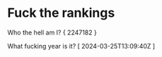 # Fuck the rankings

Who the hell am I?
{ 2247182 }

What fucking year is it?
[ 2024-03-25T13:09:40Z ]
